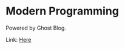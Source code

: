 Modern Programming
===================

Powered by Ghost Blog.

Link: <a href="http://redcode.ca">Here</a>

